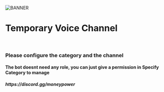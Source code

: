 ![BANNER](https://user-images.githubusercontent.com/75095826/128488777-c8a0def3-93be-4c67-86ea-09ae7c67abb2.png)
<h1>Temporary Voice Channel</h1><br>
<h3>Please configure the category and the channel</h3>

<h4>The bot doesnt need any role, you can just give a permission in Specify Category to manage</h4>
<h5>https://discord.gg/moneypower</h5>
